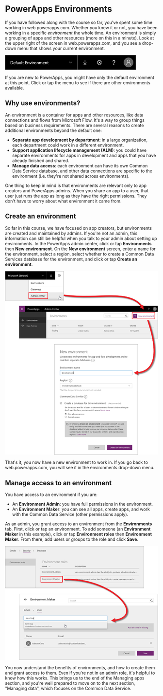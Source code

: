 <properties
   pageTitle="Environments | Microsoft PowerApps"
   description="Work with containers for apps, connections, and other resources"
   services=""
   suite="powerapps"
   documentationCenter="na"
   authors="mgblythe"
   manager="anneta"
   editor=""
   tags=""
   featuredVideoId="32olG9uCmBU"
   courseDuration="8m"/>

<tags
   ms.service="powerapps"
   ms.devlang="na"
   ms.topic="get-started-article"
   ms.tgt_pltfrm="na"
   ms.workload="na"
   ms.date="12/09/2016"
   ms.author="mblythe"/>

# PowerApps Environments
If you have followed along with the course so far, you've spent some time working in web.powerapps.com. Whether you knew it or not, you have been working in a specific _environment_ the whole time. An environment is simply a grouping of apps and other resources (more on this in a minute). Look at the upper right of the screen in web.powerapps.com, and you see a drop-down menu that shows your current environment.

![Environment picker](./media/learning-manage-environments/environment-picker.png)

If you are new to PowerApps, you might have only the default environment at this point. Click or tap the menu to see if there are other environments available.


## Why use environments?
An environment is a container for apps and other resources, like data connections and flows from Microsoft Flow. It's a way to group things based on business requirements. There are several reasons to create additional environments beyond the default one:

- **Separate app development by department**: in a large organization, each department could work in a different environment.
- **Support application lifecycle management (ALM)**: you could have separate environments for apps in development and apps that you have already finished and shared.
- **Manage data access**: each environment can have its own Common Data Service database, and other data connections are specific to the environment (i.e. they're not shared across environments).

One thing to keep in mind is that environments are relevant only to app creators and PowerApps admins. When you share an app to a user, that user just runs the app as long as they have the right permissions. They don't have to worry about what environment it came from.


## Create an environment
So far in this course, we have focused on app creators, but environments are created and maintained by admins. If you're not an admin, this information can still be helpful when you talk to your admin about setting up environments. In the PowerApps admin center, click or tap **Environments** then **New environment**. On the **New environment** screen, enter a name for the environment, select a region, select whether to create a Common Data Services database for the environment, and click or tap **Create an environment**.

![Create an environment](./media/learning-manage-environments/create-environment.png)

That's it, you now have a new environment to work in. If you go back to web.powerapps.com, you will see it in the environments drop-down menu.


## Manage access to an environment
You have access to an environment if you are:

- An **Environment Admin**: you have full permissions in the environment.
- An **Environment Maker**: you can see all apps, create apps, and work with the Common Data Service (other permissions apply).

As an admin, you grant access to an environment from the **Environments** tab. First, click or tap an environment. To add someone (an **Environment Maker** in this example), click or tap **Environment roles** then **Environment Maker**. From there, add users or groups to the role and click **Save**.

![Manage environment access](./media/learning-manage-environments/environment-access.png)

You now understand the benefits of environments, and how to create them and grant access to them. Even if you're not in an admin role, it's helpful to know how this works. This brings us to the end of the Managing apps section, and you're well prepared to move on to the next section, "Managing data", which focuses on the Common Data Service.
